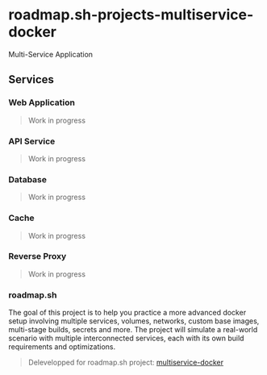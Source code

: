 # roadmap.sh-projects-multiservice-docker
Multi-Service Application

## Services
### Web Application
> Work in progress
### API Service
> Work in progress
### Database
> Work in progress
### Cache
> Work in progress
### Reverse Proxy
> Work in progress

### roadmap.sh
The goal of this project is to help you practice a more advanced docker setup involving multiple services, volumes, networks, custom base images, multi-stage builds, secrets and more. The project will simulate a real-world scenario with multiple interconnected services, each with its own build requirements and optimizations.

> Delevelopped for roadmap.sh project: [multiservice-docker](https://roadmap.sh/projects/multiservice-docker)

